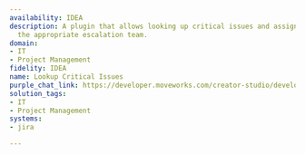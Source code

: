 ```yaml
---
availability: IDEA
description: A plugin that allows looking up critical issues and assigning them to
  the appropriate escalation team.
domain:
- IT
- Project Management
fidelity: IDEA
name: Lookup Critical Issues
purple_chat_link: https://developer.moveworks.com/creator-studio/developer-tools/purple-chat/?conversation=%7B%22startTimestamp%22%3A%2211%3A43+AM%22%2C%22messages%22%3A%5B%7B%22parts%22%3A%5B%7B%22richText%22%3A%22Show+me+all+critical+production+issues%22%7D%5D%2C%22role%22%3A%22user%22%7D%2C%7B%22parts%22%3A%5B%7B%22reasoningSteps%22%3A%5B%7B%22richText%22%3A%22Searching+%3Cb%3EJira%3C%2Fb%3E+for+critical+production+issues.%22%2C%22status%22%3A%22success%22%7D%5D%7D%2C%7B%22richText%22%3A%22%3Cp%3EI+found+2+critical+issues+in+%3Cb%3EJira%3C%2Fb%3E%3A%3C%2Fp%3E%22%7D%2C%7B%22citations%22%3A%5B%7B%22citationTitle%22%3A%22API-401%3A+Authentication+service+failing%22%2C%22connectorName%22%3A%22jira%22%7D%2C%7B%22citationTitle%22%3A%22DB-231%3A+Database+connection+pool+exhausted%22%2C%22connectorName%22%3A%22jira%22%7D%5D%7D%2C%7B%22richText%22%3A%22What+would+you+like+to+do%3F%22%7D%2C%7B%22buttons%22%3A%5B%7B%22buttonText%22%3A%22Assign+an+issue%22%2C%22style%22%3A%22filled%22%7D%2C%7B%22buttonText%22%3A%22View+details%22%2C%22style%22%3A%22outlined%22%7D%5D%7D%5D%2C%22role%22%3A%22assistant%22%7D%2C%7B%22parts%22%3A%5B%7B%22richText%22%3A%22Assign+an+issue%22%7D%5D%2C%22role%22%3A%22user%22%7D%2C%7B%22parts%22%3A%5B%7B%22richText%22%3A%22%3Cp%3EWhich+issue+would+you+like+to+assign%3F%3C%2Fp%3E%22%7D%2C%7B%22buttons%22%3A%5B%7B%22buttonText%22%3A%22API-401%22%2C%22style%22%3A%22outlined%22%7D%2C%7B%22buttonText%22%3A%22DB-231%22%2C%22style%22%3A%22outlined%22%7D%5D%7D%5D%2C%22role%22%3A%22assistant%22%7D%2C%7B%22parts%22%3A%5B%7B%22richText%22%3A%22API-401%22%7D%5D%2C%22role%22%3A%22user%22%7D%2C%7B%22parts%22%3A%5B%7B%22richText%22%3A%22Okay%2C+who+should+I+assign+%3Cb%3EAPI-401%3C%2Fb%3E+to%3F+You+can+mention+a+team+or+an+individual.%22%7D%5D%2C%22role%22%3A%22assistant%22%7D%2C%7B%22parts%22%3A%5B%7B%22richText%22%3A%22the+SRE+escalation+team%22%7D%5D%2C%22role%22%3A%22user%22%7D%2C%7B%22parts%22%3A%5B%7B%22reasoningSteps%22%3A%5B%7B%22richText%22%3A%22Found+user+group+%27SRE+Escalation+Team%27+in+%3Cb%3EJira%3C%2Fb%3E%22%2C%22status%22%3A%22success%22%7D%5D%7D%2C%7B%22richText%22%3A%22%3Cp%3EOkay%2C+I+will+perform+the+following+action%3A%3C%2Fp%3E%3Cul%3E%3Cli%3E%3Cb%3EAssignee%3C%2Fb%3E%3A+SRE+Escalation+Team%3C%2Fli%3E%3Cli%3E%3Cb%3EIssue%3C%2Fb%3E%3A+API-401%3C%2Fli%3E%3C%2Ful%3E%3Cp%3EDoes+this+look+right%3F%3C%2Fp%3E%22%7D%2C%7B%22buttons%22%3A%5B%7B%22buttonText%22%3A%22Assign+Issue%22%2C%22style%22%3A%22filled%22%7D%2C%7B%22buttonText%22%3A%22Cancel%22%2C%22style%22%3A%22outlined%22%7D%5D%7D%5D%2C%22role%22%3A%22assistant%22%7D%2C%7B%22parts%22%3A%5B%7B%22richText%22%3A%22Assign+Issue%22%7D%5D%2C%22role%22%3A%22user%22%7D%2C%7B%22parts%22%3A%5B%7B%22richText%22%3A%22%3Cp%3EDone.+I%27ve+assigned+the+issue+to+the+SRE+Escalation+Team.%3C%2Fp%3E%22%7D%2C%7B%22citations%22%3A%5B%7B%22citationTitle%22%3A%22API-401%3A+Authentication+service+failing%22%2C%22connectorName%22%3A%22jira%22%7D%5D%7D%5D%2C%22role%22%3A%22assistant%22%7D%5D%7D
solution_tags:
- IT
- Project Management
systems:
- jira

---
```

